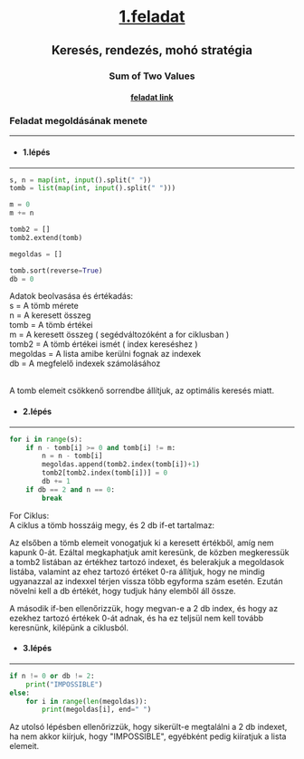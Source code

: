 # <p align = "center"><u>1.feladat</u> <br> 
## <p align = "center">Keresés, rendezés, mohó stratégia
### <p align = "center">Sum of Two Values
#### <p align = "center"> [feladat link](https://cses.fi/problemset/task/1640/)

### Feladat megoldásának menete
***
 * #### 1.lépés 
 ***
``` python
s, n = map(int, input().split(" "))
tomb = list(map(int, input().split(" ")))

m = 0
m += n

tomb2 = []
tomb2.extend(tomb)

megoldas = []

tomb.sort(reverse=True)
db = 0
```

Adatok beolvasása és értékadás:<br>
s = A tömb mérete<br>
n = A keresett összeg<br>
tomb = A tömb értékei<br>
m = A keresett összeg ( segédváltozóként a for ciklusban )<br>
tomb2 = A tömb értékei ismét ( index kereséshez )<br>
megoldas = A lista amibe kerülni fognak az indexek<br>
db = A megfelelő indexek számolásához<br><br>

A tomb elemeit csökkenő sorrendbe állítjuk, az optimális keresés miatt.


* #### 2.lépés 
***
``` python
for i in range(s):
    if n - tomb[i] >= 0 and tomb[i] != m:
        n = n - tomb[i]
        megoldas.append(tomb2.index(tomb[i])+1)
        tomb2[tomb2.index(tomb[i])] = 0
        db += 1
    if db == 2 and n == 0:
        break
```
For Ciklus:<br>
A ciklus a tömb hosszáig megy, és 2 db if-et tartalmaz:<br>

Az elsőben a tömb elemeit vonogatjuk ki a keresett értékből, amíg nem kapunk 0-át. Ezáltal megkaphatjuk amit keresünk, de közben megkeressük a tomb2 listában az értékhez tartozó indexet, és belerakjuk a megoldasok listába, valamint az ehez tartozó értéket 0-ra állítjuk, hogy ne mindig ugyanazzal az indexxel térjen vissza több egyforma szám esetén. Ezután növelni kell a db értékét, hogy tudjuk hány elemből áll össze.

A második if-ben ellenőrizzük, hogy megvan-e a 2 db index, és hogy az ezekhez tartozó értékek 0-át adnak, és ha ez teljsül nem kell tovább keresnünk, kilépünk a ciklusból.

* #### 3.lépés 
***
``` python
if n != 0 or db != 2:
    print("IMPOSSIBLE")
else:
    for i in range(len(megoldas)):
        print(megoldas[i], end=" ")
```
Az utolsó lépésben ellenőrizzük, hogy sikerült-e megtalálni a 2 db indexet, ha nem akkor kiírjuk, hogy "IMPOSSIBLE", egyébként pedig kiíratjuk a lista elemeit.